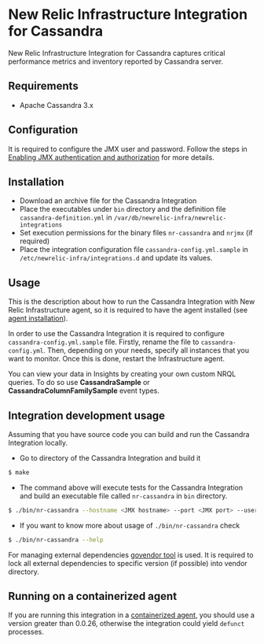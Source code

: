 # New Relic Infrastructure Integration for Cassandra
New Relic Infrastructure Integration for Cassandra captures critical performance metrics and inventory reported by Cassandra server.

<!---
See [metrics]() or [inventory]() for more details about collected data and review [dashboard]() in order to know how the data is presented.
--->

## Requirements
* Apache Cassandra 3.x

## Configuration
It is required to configure the JMX user and password. Follow the steps in [Enabling JMX authentication and authorization](http://docs.datastax.com/en/cassandra/3.0/cassandra/configuration/secureJmxAuthentication.html) for more details.

## Installation
* Download an archive file for the Cassandra Integration
* Place the executables under `bin` directory and the definition file `cassandra-definition.yml` in `/var/db/newrelic-infra/newrelic-integrations`
* Set execution permissions for the binary files `nr-cassandra` and `nrjmx` (if required)
* Place the integration configuration file `cassandra-config.yml.sample` in `/etc/newrelic-infra/integrations.d` and update its values.

## Usage
This is the description about how to run the Cassandra Integration with New Relic Infrastructure agent, so it is required to have the agent installed (see [agent installation](https://docs.newrelic.com/docs/infrastructure/new-relic-infrastructure/installation/install-infrastructure-linux)).

In order to use the Cassandra Integration it is required to configure `cassandra-config.yml.sample` file. Firstly, rename the file to `cassandra-config.yml`. Then, depending on your needs, specify all instances that you want to monitor. Once this is done, restart the Infrastructure agent.

You can view your data in Insights by creating your own custom NRQL queries. To
do so use **CassandraSample** or **CassandraColumnFamilySample** event types.

## Integration development usage
Assuming that you have source code you can build and run the Cassandra Integration locally.
* Go to directory of the Cassandra Integration and build it
```bash
$ make
```
* The command above will execute tests for the Cassandra Integration and build an executable file called `nr-cassandra` in `bin` directory.
```bash
$ ./bin/nr-cassandra --hostname <JMX hostname> --port <JMX port> --username <username> --password <password> --config_path <path to cassandra config>
```
* If you want to know more about usage of `./bin/nr-cassandra` check
```bash
$ ./bin/nr-cassandra --help
```

For managing external dependencies [govendor tool](https://github.com/kardianos/govendor) is used. It is required to lock all external dependencies to specific version (if possible) into vendor directory.

## Running on a containerized agent

If you are running this integration in a [containerized agent](https://hub.docker.com/r/newrelic/infrastructure/), you should use a version greater than 0.0.26, otherwise the integration could yield `defunct` processes.

